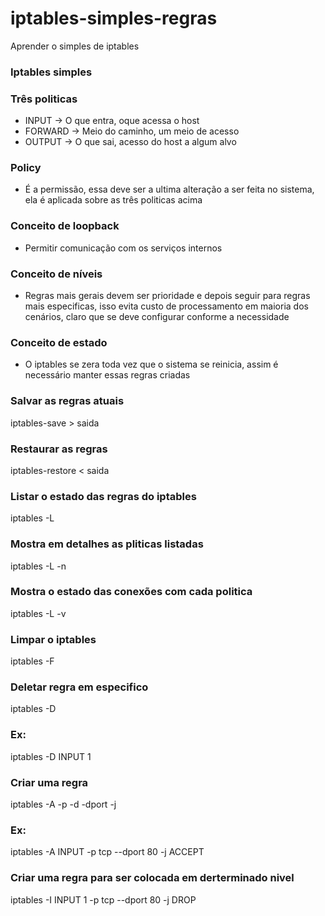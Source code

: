 # iptables-simples-regras
Aprender o simples de iptables

### Iptables simples

### Três politicas
* INPUT -> O que entra, oque acessa o host
* FORWARD -> Meio do caminho, um meio de acesso
* OUTPUT -> O que sai, acesso do host a algum alvo

### Policy
* É a permissão, essa deve ser a ultima alteração a ser feita no sistema, ela é aplicada sobre as três politicas acima

### Conceito de loopback
* Permitir comunicação com os serviços internos

### Conceito de níveis
* Regras mais gerais devem ser prioridade e depois seguir para regras mais especificas, isso evita custo de processamento em maioria dos cenários, claro que se deve configurar conforme a necessidade

### Conceito de estado
* O iptables se zera toda vez que o sistema se reinicia, assim é necessário manter essas regras criadas 

### Salvar as regras atuais
iptables-save > saida

### Restaurar as regras
iptables-restore < saida

### Listar o estado das regras do iptables
iptables -L

### Mostra em detalhes as pliticas listadas
iptables -L -n

### Mostra o estado das conexões com cada politica
iptables -L -v

### Limpar o iptables
iptables -F

### Deletar regra em especifico
iptables -D <politica> <numero da politica = nivel>
### Ex:
iptables -D INPUT 1

### Criar uma regra
iptables -A <politica> -p <protocolo> -d <rede ou ip> -dport <porta> -j <tipo de resposta>
### Ex:
iptables -A INPUT -p tcp --dport 80 -j ACCEPT

### Criar uma regra para ser colocada em derterminado nivel
iptables -I INPUT 1 -p tcp --dport 80 -j DROP
